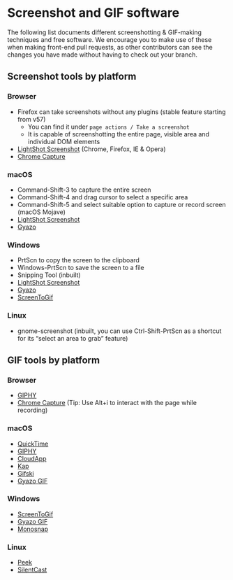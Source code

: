 # Screenshot and GIF software

The following list documents different screenshotting & GIF-making techniques and
free software. We encourage you to make use of these when making front-end pull
requests, as other contributors can see the changes you have made without having
to check out your branch.

## Screenshot tools by platform

### Browser

- Firefox can take screenshots without any plugins (stable feature starting from v57)
  - You can find it under `page actions / Take a screenshot`
  - It is capable of screenshotting the entire page, visible area and individual DOM elements
- [LightShot Screenshot](https://app.prntscr.com/en/index.html) (Chrome, Firefox, IE & Opera)
- [Chrome Capture](https://chrome.google.com/webstore/detail/chrome-capture-screenshot/ggaabchcecdbomdcnbahdfddfikjmphe?hl=en)

### macOS

- Command-Shift-3 to capture the entire screen
- Command-Shift-4 and drag cursor to select a specific area
- Command-Shift-5 and select suitable option to capture or record screen (macOS Mojave)
- [LightShot Screenshot](https://app.prntscr.com/en/index.html)
- [Gyazo](https://gyazo.com/en)

### Windows

- PrtScn to copy the screen to the clipboard
- Windows-PrtScn to save the screen to a file
- Snipping Tool (inbuilt)
- [LightShot Screenshot](https://app.prntscr.com/en/index.html)
- [Gyazo](https://gyazo.com/en)
- [ScreenToGif](https://www.screentogif.com/)

### Linux

- gnome-screenshot (inbuilt, you can use Ctrl-Shift-PrtScn as a shortcut for its “select an area to grab” feature)

## GIF tools by platform

### Browser

- [GIPHY](https://giphy.com)
- [Chrome Capture](https://chrome.google.com/webstore/detail/chrome-capture/ggaabchcecdbomdcnbahdfddfikjmphe?hl=en)
  (Tip: Use Alt+i to interact with the page while recording)

### macOS

- [QuickTime](https://support.apple.com/en-in/HT201066)
- [GIPHY](https://giphy.com/apps/giphycapture)
- [CloudApp](https://www.getcloudapp.com)
- [Kap](https://getkap.co)
- [Gifski](https://sindresorhus.com/gifski)
- [Gyazo GIF](https://gyazo.com/en)

### Windows

- [ScreenToGif](https://www.screentogif.com)
- [Gyazo GIF](https://gyazo.com/en)
- [Monosnap](https://monosnap.com/)

### Linux

- [Peek](https://github.com/phw/peek)
- [SilentCast](https://github.com/colinkeenan/silentcast)
